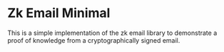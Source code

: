 # Zk Email Minimal

This is a simple implementation of the zk email library to demonstrate a proof of knowledge from a cryptographically signed email.
